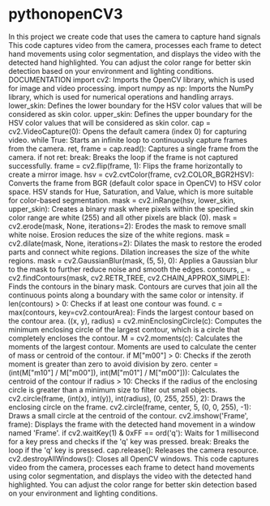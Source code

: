 # pythonopenCV3
In this project we create code that uses the camera to capture hand signals
This code captures video from the camera, processes each frame to detect hand movements using color segmentation, and displays the video with the detected hand highlighted. You can adjust the color range for better skin detection based on your environment and lighting conditions.
DOCUMENTATION
import cv2: Imports the OpenCV library, which is used for image and video processing.
import numpy as np: Imports the NumPy library, which is used for numerical operations and handling arrays.
lower_skin: Defines the lower boundary for the HSV color values that will be considered as skin color.
upper_skin: Defines the upper boundary for the HSV color values that will be considered as skin color.
cap = cv2.VideoCapture(0): Opens the default camera (index 0) for capturing video.
while True: Starts an infinite loop to continuously capture frames from the camera.
ret, frame = cap.read(): Captures a single frame from the camera.
if not ret: break: Breaks the loop if the frame is not captured successfully.
frame = cv2.flip(frame, 1): Flips the frame horizontally to create a mirror image.
hsv = cv2.cvtColor(frame, cv2.COLOR_BGR2HSV): Converts the frame from BGR (default color space in OpenCV) to HSV color space. HSV stands for Hue, Saturation, and Value, which is more suitable for color-based segmentation.
mask = cv2.inRange(hsv, lower_skin, upper_skin): Creates a binary mask where pixels within the specified skin color range are white (255) and all other pixels are black (0).
mask = cv2.erode(mask, None, iterations=2): Erodes the mask to remove small white noise. Erosion reduces the size of the white regions.
mask = cv2.dilate(mask, None, iterations=2): Dilates the mask to restore the eroded parts and connect white regions. Dilation increases the size of the white regions.
mask = cv2.GaussianBlur(mask, (5, 5), 0): Applies a Gaussian blur to the mask to further reduce noise and smooth the edges.
contours, _ = cv2.findContours(mask, cv2.RETR_TREE, cv2.CHAIN_APPROX_SIMPLE): Finds the contours in the binary mask. Contours are curves that join all the continuous points along a boundary with the same color or intensity.
if len(contours) > 0: Checks if at least one contour was found.
c = max(contours, key=cv2.contourArea): Finds the largest contour based on the contour area.
((x, y), radius) = cv2.minEnclosingCircle(c): Computes the minimum enclosing circle of the largest contour, which is a circle that completely encloses the contour.
M = cv2.moments(c): Calculates the moments of the largest contour. Moments are used to calculate the center of mass or centroid of the contour.
if M["m00"] > 0: Checks if the zeroth moment is greater than zero to avoid division by zero.
center = (int(M["m10"] / M["m00"]), int(M["m01"] / M["m00"])): Calculates the centroid of the contour
if radius > 10: Checks if the radius of the enclosing circle is greater than a minimum size to filter out small objects.
cv2.circle(frame, (int(x), int(y)), int(radius), (0, 255, 255), 2): Draws the enclosing circle on the frame.
cv2.circle(frame, center, 5, (0, 0, 255), -1): Draws a small circle at the centroid of the contour.
cv2.imshow('Frame', frame): Displays the frame with the detected hand movement in a window named 'Frame'.
if cv2.waitKey(1) & 0xFF == ord('q'): Waits for 1 millisecond for a key press and checks if the 'q' key was pressed.
break: Breaks the loop if the 'q' key is pressed.
cap.release(): Releases the camera resource.
cv2.destroyAllWindows(): Closes all OpenCV windows.
This code captures video from the camera, processes each frame to detect hand movements using color segmentation, and displays the video with the detected hand highlighted. You can adjust the color range for better skin detection based on your environment and lighting conditions.
